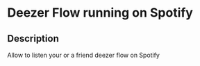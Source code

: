 # Deezer Flow running on Spotify
## Description
 Allow to listen your or a friend deezer flow on Spotify
